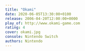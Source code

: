 ```yaml
---
title: "Okami"
date: 2020-06-05T13:30:00+0100
release: 2006-04-20T12:00:00+0000
play_of: http://www.okami-game.com
rating: 4
cover: okami.jpg
console: Nintendo Switch
authors: Nintendo
---
```

